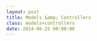```yaml
---
layout: post
title: Models &amp; Controllers
class: models+controllers
date: 2014-06-25 00:00:00
---
```

